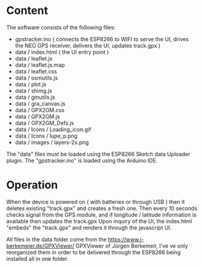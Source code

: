 # Content

The software consists of the following files:
- gpstracker.ino ( connects the ESP8266 to WIFI to serve the UI, drives the NEO GPS receiver, delivers the UI, updates track.gpx )
- data / index.html ( the UI entry point )
- data / leaflet.js 
- data / leaflet.js.map
- data / leaflet.css
- data / osmutils.js
- data / plot.js
- data / shimg.js
- data / gmutils.js
- data / gra_canvas.js
- data / GPX2GM.css
- data / GPX2GM.js
- data / GPX2GM_Defs.js
- data / Icons / Loading_icon.gif
- data / Icons / lupe_p.png
- data / images / layers-2x.png

The "data" files must be loaded using the ESP8266 Sketch data Uploader plugin.
The "gpstracker.ino" is loaded using the Arduino IDE.

# Operation
When the device is powered on ( with batteries or through USB ) then it deletes existing "track.gpx" and creates a fresh one.
Then every 10 seconds checks signal from the GPS module, and if longitude / latitude information is available then updates the track.gpx
Upon inquiry of the UI, the index.html "embeds" the "track.gpx" and renders it through the javascript UI.

All files in the data folder come from the https://www.j-berkemeier.de/GPXViewer/ GPXViewer of J&uuml;rgen Berkemeir, I've ve only reorganized
them in order to be delivered through the ESP8266 being installed all in one folder.

